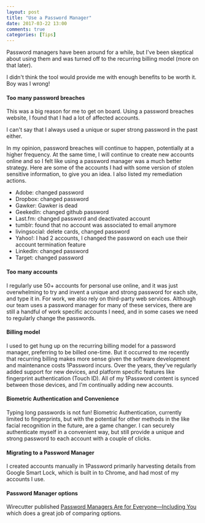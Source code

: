 ```yaml
---
layout: post
title: "Use a Password Manager"
date: 2017-03-22 13:00
comments: true
categories: [Tips]
---
```


Password managers have been around for a while, but I've been skeptical about using them and was turned off to the recurring billing model (more on that later).

I didn't think the tool would provide me with enough benefits to be worth it. Boy was I wrong!

#### Too many password breaches

This was a big reason for me to get on board. Using a password breaches website, I found that I had a lot of affected accounts.

I can't say that I always used a unique or super strong password in the past either.

In my opinion, password breaches will continue to happen, potentially at a higher frequency. At the same time, I will continue to create new accounts online and so I felt like using a password manager was a much better strategy. Here are some of the accounts I had with some version of stolen sensitive information, to give you an idea. I also listed my remediation actions.

 * Adobe: changed password
 * Dropbox: changed password
 * Gawker: Gawker is dead
 * GeekedIn: changed github password
 * Last.fm: changed password and deactivated account
 * tumblr: found that no account was associated to email anymore
 * livingsocial: delete cards, changed password
 * Yahoo!: I had 2 accounts, I changed the password on each use their account termination feature
 * LinkedIn: changed password
 * Target: changed password

#### Too many accounts

I regularly use 50+ accounts for personal use online, and it was just overwhelming to try and invent a unique and strong password for each site, and type it in. For work, we also rely on third-party web services. Although our team uses a password manager for many of these services, there are still a handful of work specific accounts I need, and in some cases we need to regularly change the passwords.

#### Billing model

I used to get hung up on the recurring billing model for a password manager, preferring to be billed one-time. But it occurred to me recently that recurring billing makes more sense given the software development and maintenance costs 1Password incurs. Over the years, they've regularly added support for new devices, and platform specific features like fingerprint authentication (Touch ID). All of my 1Password content is synced between those devices, and I'm continually adding new accounts.

#### Biometric Authentication and Convenience

Typing long passwords is not fun! Biometric Authentication, currently limited to fingerprints, but with the potential for other methods in the like facial recognition in the future, are a game changer. I can securely authenticate myself in a convenient way, but still provide a unique and strong password to each account with a couple of clicks.

#### Migrating to a Password Manager

I created accounts manually in 1Password primarily harvesting details from Google Smart Lock, which is built in to Chrome, and had most of my accounts I use.

#### Password Manager options

Wirecutter published 
[Password Managers Are for Everyone—Including You](http://thewirecutter.com/blog/password-managers-are-for-everyone-including-you/) which does a great job of comparing options.



